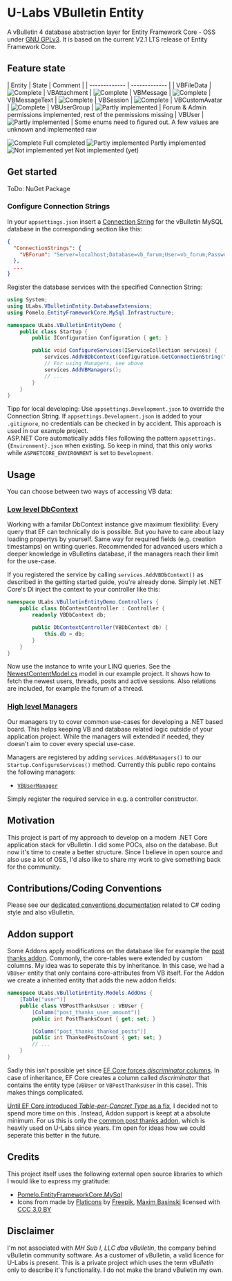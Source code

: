 ﻿# U-Labs VBulletin Entity
A vBulletin 4 database abstraction layer for Entity Framework Core - OSS under [GNU GPLv3](https://choosealicense.com/licenses/gpl-3.0/). 
It is based on the current V2.1 LTS release of Entity Framework Core.

## Feature state

| Entity  | State | Comment |
| ------------- | ------------- |
| VBFileData | ![Complete](https://u-img.net/img/8798Dw.png)
| VBAttachment | ![Complete](https://u-img.net/img/8798Dw.png)
| VBMessage | ![Complete](https://u-img.net/img/8798Dw.png)
| VBMessageText | ![Complete](https://u-img.net/img/8798Dw.png)
| VBSession | ![Complete](https://u-img.net/img/8798Dw.png)
| VBCustomAvatar | ![Complete](https://u-img.net/img/8798Dw.png)
| VBUserGroup  | ![Partly implemented](https://u-img.net/img/5113Ab.png) | Forum & Admin permissions implemented, rest of the permissions missing
| VBUser | ![Partly implemented](https://u-img.net/img/5113Ab.png) | Some enums need to figured out. A few values are unknown and implemented raw

![Complete](https://u-img.net/img/8798Dw.png) Full completed 
![Partly implemented](https://u-img.net/img/5113Ab.png) Partly implemented
![Not implemented yet](https://u-img.net/img/2301Ja.png) Not implemented (yet)

## Get started
ToDo: NuGet Package

### Configure Connection Strings
In your `appsettings.json` insert a [Connection String](https://docs.microsoft.com/en-us/ef/core/miscellaneous/connection-strings) for the
vBulletin MySQL database in the corresponding section like this:

```json
{
  "ConnectionStrings": {
    "VBForum": "Server=localhost;Database=vb_forum;User=vb_forum;Password=xxx;"
  },
  ...
}
```

Register the database services with the specified Connection String: 

```cs
using System;
using ULabs.VBulletinEntity.DatabaseExtensions;
using Pomelo.EntityFrameworkCore.MySql.Infrastructure;

namespace ULabs.VBulletinEntityDemo {
    public class Startup {
        public IConfiguration Configuration { get; }

        public void ConfigureServices(IServiceCollection services) {
            services.AddVBDbContext(Configuration.GetConnectionString("VBForum"), new Version(10, 3, 17), ServerType.MariaDb);
            // For using Managers, see above
            services.AddVBManagers();
            // ...
        }
    }
}
```

Tipp for local developing: Use `appsettings.Development.json` to override the Connection String. If `appsettings.Development.json` is added
to your `.gitignore`, no credentials can be checked in by accident. This approach is used in our example project.  
ASP.NET Core automatically adds files following the pattern `appsettings.{Environment}.json` when existing. 
So keep in mind, that this only works while `ASPNETCORE_ENVIRONMENT` is set to `Development`. 

## Usage
You can choose between two ways of accessing VB data: 

### [Low level DbContext](./ULabs.VBulletinEntity/VBDbContext.cs)

Working with a familar DbContext instance give maximum flexibility: Every query that EF can technically do is possible. But you have to care about 
lazy loading propertys by yourself. Same way for required fields (e.g. creation timestamps) on writing queries. Recommended for advanced users which 
a deeper knowledge in vBulletins database, if the managers reach their limit for the use-case. 

If you registered the service by calling `services.AddVBDbContext()` as described in the getting started guide, you're already done. 
Simply let .NET Core's DI inject the context to your controller like this:

```cs
namespace ULabs.VBulletinEntityDemo.Controllers {
    public class DbContextController : Controller {
        readonly VBDbContext db;

        public DbContextController(VBDbContext db) {
            this.db = db;
        }
    }
}
```

Now use the instance to write your LINQ queries. See the [NewestContentModel.cs](./ULabs.VBulletinEntityDemo/Models/NewestContentModel.cs) model
in our example project. It shows how to fetch the newest users, threads, posts and active sessions. Also relations are included, for example
the forum of a thread. 

### [High level Managers](./ULabs.VBulletinEntity/Managers)

Our managers try to cover common use-cases for developing a .NET based board. This helps keeping VB and database related logic outside of your application
project. While the managers will extended if needed, they doesn't aim to cover every special use-case. 

Managers are registered by adding `services.AddVBManagers()` to our `Startup.ConfigureServices()` method. 
Currently this public repo contains the following managers:

* [`VBUserManager`](./ULabs.VBulletinEntity/Manager/VBUserManager.cs)

Simply register the required service in e.g. a controller constructor. 

## Motivation
This project is part of my approach to develop on a modern .NET Core application stack for vBulletin. I did some POCs, also on the database.
But now it's time to create a better structure. Since I believe in open source and also use a lot of OSS, I'd also like to share my work to
give something back for the community.

## Contributions/Coding Conventions

Please see our [dedicated conventions documentation](./docs/conventions.md) related to C# coding style and also vBulletin. 

## Addon support
Some Addons apply modifications on the database like for example the [post thanks addon](https://www.vbulletin.org/forum/showthread.php?t=231666). 
Commonly, the core-tables were extended by custom columns. My idea was to seperate this by inheritance. In this case, we had a `VBUser` entity 
that only contains core-attributes from VB itself. For the Addon we create a inherited entity that adds the new addon fields: 

```cs
namespace ULabs.VBulletinEntity.Models.AddOns {
    [Table("user")]
    public class VBPostThanksUser : VBUser {
        [Column("post_thanks_user_amount")]
        public int PostThanksCount { get; set; }

        [Column("post_thanks_thanked_posts")]
        public int ThankedPostsCount { get; set; }
        // ...
    }
}
```
Sadly this isn't possible yet since [EF Core forces _discriminator_ columns](https://stackoverflow.com/questions/52588922/force-inherited-classes-in-asp-net-core-entity-framework-core-to-dedicated-mysql).
In case of inheritance, EF Core creates a column called _discriminator_ that contains the entity type (`VBUser` or `VBPostThanksUser` in this case). 
This makes things complicated. 

[Until EF Core introduced _Table-per-Concret Type_ as a fix](https://github.com/aspnet/EntityFrameworkCore/issues/3170), I decided not to spend more time
on this . Instead, Addon support is keept at a absolute minimum. For us this is only the 
[common post thanks addon](https://www.vbulletin.org/forum/showthread.php?t=231666), which is heavily used on U-Labs since years. 
I'm open for ideas how we could seperate this better in the future. 

## Credits
This project itself uses the following external open source libraries to which I would like to express my gratitude:
* [Pomelo.EntityFrameworkCore.MySql](https://github.com/PomeloFoundation/Pomelo.EntityFrameworkCore.MySql)
* Icons from made by [Flaticons](https://www.flaticon.com/) by [Freepik](https://www.flaticon.com/authors/freepik),
[Maxim Basinski](https://www.flaticon.com/authors/maxim-basinski) 
licensed with [CCC 3.0 BY](http://creativecommons.org/licenses/by/3.0/)

## Disclaimer
I'm not associated with _MH Sub I, LLC dba vBulletin_, the company behind vBulletin community software. As a customer of vBulletin, 
a valid licence for U-Labs is present. This is a private project which uses the term _vBulletin_ only to describe it's functionality. 
I do not make the brand vBulletin my own.